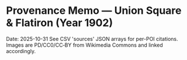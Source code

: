 # Provenance Memo — Union Square & Flatiron (Year 1902)
Date: 2025-10-31
See CSV 'sources' JSON arrays for per-POI citations. Images are PD/CC0/CC‑BY from Wikimedia Commons and linked accordingly.
